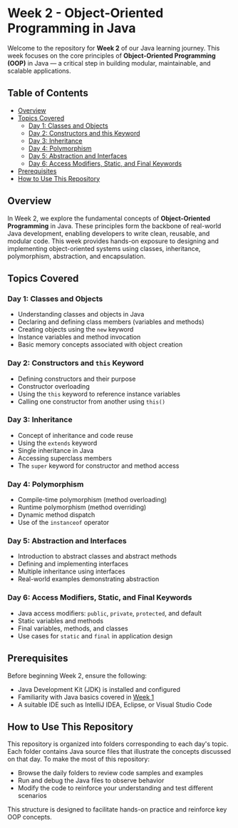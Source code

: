 # Week 2 - Object-Oriented Programming in Java

Welcome to the repository for **Week 2** of our Java learning journey. This week focuses on the core principles of **Object-Oriented Programming (OOP)** in Java — a critical step in building modular, maintainable, and scalable applications.

## Table of Contents
- [Overview](#overview)
- [Topics Covered](#topics-covered)
  - [Day 1: Classes and Objects](#day-1-classes-and-objects)
  - [Day 2: Constructors and this Keyword](#day-2-constructors-and-this-keyword)
  - [Day 3: Inheritance](#day-3-inheritance)
  - [Day 4: Polymorphism](#day-4-polymorphism)
  - [Day 5: Abstraction and Interfaces](#day-5-abstraction-and-interfaces)
  - [Day 6: Access Modifiers, Static, and Final Keywords](#day-6-access-modifiers-static-and-final-keywords)
- [Prerequisites](#prerequisites)
- [How to Use This Repository](#how-to-use-this-repository)

## Overview

In Week 2, we explore the fundamental concepts of **Object-Oriented Programming** in Java. These principles form the backbone of real-world Java development, enabling developers to write clean, reusable, and modular code. This week provides hands-on exposure to designing and implementing object-oriented systems using classes, inheritance, polymorphism, abstraction, and encapsulation.

## Topics Covered

### Day 1: Classes and Objects
- Understanding classes and objects in Java
- Declaring and defining class members (variables and methods)
- Creating objects using the `new` keyword
- Instance variables and method invocation
- Basic memory concepts associated with object creation

### Day 2: Constructors and `this` Keyword
- Defining constructors and their purpose
- Constructor overloading
- Using the `this` keyword to reference instance variables
- Calling one constructor from another using `this()`

### Day 3: Inheritance
- Concept of inheritance and code reuse
- Using the `extends` keyword
- Single inheritance in Java
- Accessing superclass members
- The `super` keyword for constructor and method access

### Day 4: Polymorphism
- Compile-time polymorphism (method overloading)
- Runtime polymorphism (method overriding)
- Dynamic method dispatch
- Use of the `instanceof` operator

### Day 5: Abstraction and Interfaces
- Introduction to abstract classes and abstract methods
- Defining and implementing interfaces
- Multiple inheritance using interfaces
- Real-world examples demonstrating abstraction

### Day 6: Access Modifiers, Static, and Final Keywords
- Java access modifiers: `public`, `private`, `protected`, and default
- Static variables and methods
- Final variables, methods, and classes
- Use cases for `static` and `final` in application design

## Prerequisites

Before beginning Week 2, ensure the following:
- Java Development Kit (JDK) is installed and configured
- Familiarity with Java basics covered in [Week 1](../Week1)
- A suitable IDE such as IntelliJ IDEA, Eclipse, or Visual Studio Code

## How to Use This Repository

This repository is organized into folders corresponding to each day's topic. Each folder contains Java source files that illustrate the concepts discussed on that day. To make the most of this repository:

- Browse the daily folders to review code samples and examples
- Run and debug the Java files to observe behavior
- Modify the code to reinforce your understanding and test different scenarios

This structure is designed to facilitate hands-on practice and reinforce key OOP concepts.
